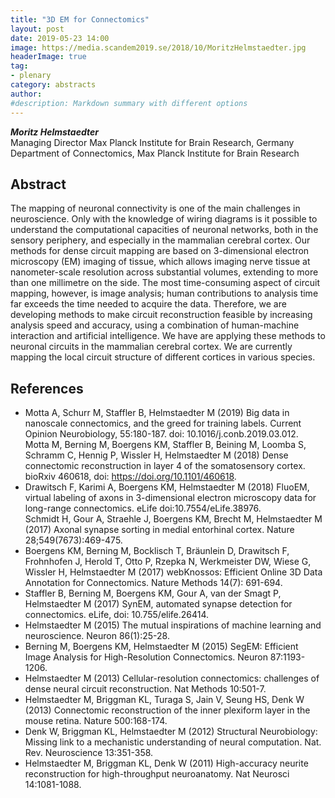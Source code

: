 ```yaml
---
title: "3D EM for Connectomics"
layout: post
date: 2019-05-23 14:00
image: https://media.scandem2019.se/2018/10/MoritzHelmstaedter.jpg
headerImage: true
tag:
- plenary
category: abstracts
author:
#description: Markdown summary with different options
---
```


_**Moritz Helmstaedter**_<br/>
Managing Director Max Planck Institute for Brain Research, Germany<br/>
Department of Connectomics, Max Planck Institute for Brain Research<br/>

## Abstract

The mapping of neuronal connectivity is one of the main challenges in neuroscience. Only with the knowledge of wiring diagrams is it possible to understand the computational capacities of neuronal networks, both in the sensory periphery, and especially in the mammalian cerebral cortex. Our methods for dense circuit mapping are based on 3-dimensional electron microscopy (EM) imaging of tissue, which allows imaging nerve tissue at nanometer-scale resolution across substantial volumes, extending to more than one millimetre on the side. The most time-consuming aspect of circuit mapping, however, is image analysis; human contributions to analysis time far exceeds the time needed to acquire the data. Therefore, we are developing methods to make circuit reconstruction feasible by increasing analysis speed and accuracy, using a combination of human-machine interaction and artificial intelligence. We have are applying these methods to neuronal circuits in the mammalian cerebral cortex. We are currently mapping the local circuit structure of different cortices in various species. <br/>

## References
* Motta A, Schurr M, Staffler B, Helmstaedter M (2019) Big data in nanoscale connectomics, and the greed for training labels. Current Opinion Neurobiology, 55:180-187. doi: 10.1016/j.conb.2019.03.012.<br/>
Motta M, Berning M, Boergens KM, Staffler B, Beining M, Loomba S, Schramm C, Hennig P, Wissler H, Helmstaedter M (2018) Dense connectomic reconstruction in layer 4 of the somatosensory cortex. bioRxiv 460618, doi: https://doi.org/10.1101/460618. <br/>
* Drawitsch F, Karimi A, Boergens KM, Helmstaedter M (2018) FluoEM, virtual labeling of axons in 3-dimensional electron microscopy data for long-range connectomics. eLife doi:10.7554/eLife.38976. <br/>
Schmidt H, Gour A, Straehle J, Boergens KM, Brecht M, Helmstaedter M (2017) Axonal synapse sorting in medial entorhinal cortex. Nature 28;549(7673):469-475. <br/>
* Boergens KM, Berning M, Bocklisch T, Bräunlein D, Drawitsch F, Frohnhofen J, Herold T, Otto P, Rzepka N, Werkmeister DW, Wiese G, Wissler H, Helmstaedter M (2017) webKnossos: Efficient Online 3D Data Annotation for Connectomics. Nature Methods 14(7): 691-694.<br/>
* Staffler B, Berning M, Boergens KM, Gour A, van der Smagt P, Helmstaedter M (2017) SynEM, automated synapse detection for connectomics. eLife, doi: 10.755/elife.26414.<br/>
* Helmstaedter M (2015) The mutual inspirations of machine learning and neuroscience. Neuron 86(1):25-28.<br/>
* Berning M, Boergens KM, Helmstaedter M (2015) SegEM: Efficient Image Analysis for High-Resolution Connectomics. Neuron 87:1193-1206. <br/>
* Helmstaedter M (2013) Cellular-resolution connectomics: challenges of dense neural circuit reconstruction. Nat Methods 10:501-7.<br/>
* Helmstaedter M, Briggman KL, Turaga S, Jain V, Seung HS, Denk W (2013) Connectomic reconstruction of the inner plexiform layer in the mouse retina. Nature 500:168-174.<br/>
* Denk W, Briggman KL, Helmstaedter M (2012) Structural Neurobiology: Missing link to a mechanistic understanding of neural computation. Nat. Rev. Neuroscience 13:351-358.<br/>
* Helmstaedter M, Briggman KL, Denk W (2011) High-accuracy neurite reconstruction for high-throughput neuroanatomy. Nat Neurosci 14:1081-1088.<br/>
